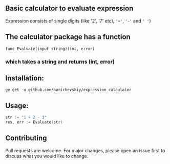 ## Basic calculator to evaluate expression
Expression consists of single digits (like '2', '7' etc), `'+'`, `'-'` and `' '`)


## The calculator package has a function
```func Evaluate(input string)(int, error)```
### which takes a string and returns (int, error)
## Installation:
```go get -u github.com/borichevskiy/expression_calculator```
## Usage:
```go
str := "1 + 2 - 3"
res, err := Evaluate(str)
```
## Contributing
Pull requests are welcome. For major changes, please open an issue first to discuss what you would like to change.